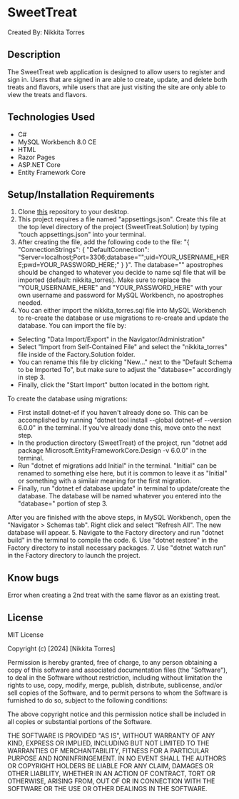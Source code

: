 # SweetTreat

Created By: Nikkita Torres

## Description 

The SweetTreat web application is designed to allow users to register and sign in. Users that are signed in are able to create, update, and delete both treats and flavors, while users that are just visiting the site are only able to view the treats and flavors.

## Technologies Used

* C#
* MySQL Workbench 8.0 CE
* HTML
* Razor Pages
* ASP.NET Core
* Entity Framework Core

## Setup/Installation Requirements

1. Clone [this](https://github.com/NikkitaTorres/AuthenticationWIdentity.git) repository to your desktop.
2. This project requires a file named "appsettings.json". Create this file at the top level directory of the project (SweetTreat.Solution) by typing "touch appsettings.json" into your terminal.
3. After creating the file, add the following code to the file: "{
  "ConnectionStrings": {
    "DefaultConnection": "Server=localhost;Port=3306;database="";uid=YOUR_USERNAME_HERE;pwd=YOUR_PASSWORD_HERE;"
  }
}".
The database="" apostrophes should be changed to whatever you decide to name sql file that will be imported (default: nikkita_torres). Make sure to replace the "YOUR_USERNAME_HERE" and "YOUR_PASSWORD_HERE" with your own username and password for MySQL Workbench, no apostrophes needed.
4. You can either import the nikkita_torres.sql file into MySQL Workbench to re-create the database or use migrations to re-create and update the database. You can import the file by:

- Selecting "Data Import/Export" in the Navigator/Administration"
- Select "Import from Self-Contained File" and select the "nikkita_torres" file inside of the Factory.Solution folder.
- You can rename this file by clicking "New..." next to the "Default Schema to be Imported To", but make sure to adjust the "database=" accordingly in step 3.
- Finally, click the "Start Import" button located in the bottom right.

To create the database using migrations:
- First install dotnet-ef if you haven't already done so. This can be accomplished by running "dotnet tool install --global dotnet-ef --version 6.0.0" in the terminal. If you've already done this, move onto the next step.
- In the production directory (SweetTreat) of the project, run "dotnet add package Microsoft.EntityFrameworkCore.Design -v 6.0.0" in the terminal.
- Run "dotnet ef migrations add Initial" in the terminal. "Initial" can be renamed to something else here, but it is common to leave it as "Initial" or something with a similair meaning for the first migration.
- Finally, run "dotnet ef database update" in terminal to update/create the database. The database will be named whatever you entered into the "database=" portion of step 3.

After you are finished with the above steps, in MySQL Workbench, open the "Navigator > Schemas tab". Right click and select "Refresh All". The new database will appear.
5. Navigate to the Factory directory and run "dotnet build" in the terminal to compile the code.
6. Use "dotnet restore" in the Factory directory to install necessary packages.
7. Use "dotnet watch run" in the Factory directory to launch the project.

## Know bugs

Error when creating a 2nd treat with the same flavor as an existing treat.

## License

MIT License

Copyright (c) [2024] [Nikkita Torres]

Permission is hereby granted, free of charge, to any person obtaining a copy of this software and associated documentation files (the "Software"), to deal in the Software without restriction, including without limitation the rights to use, copy, modify, merge, publish, distribute, sublicense, and/or sell copies of the Software, and to permit persons to whom the Software is furnished to do so, subject to the following conditions:

The above copyright notice and this permission notice shall be included in all copies or substantial portions of the Software.

THE SOFTWARE IS PROVIDED "AS IS", WITHOUT WARRANTY OF ANY KIND, EXPRESS OR IMPLIED, INCLUDING BUT NOT LIMITED TO THE WARRANTIES OF MERCHANTABILITY, FITNESS FOR A PARTICULAR PURPOSE AND NONINFRINGEMENT. IN NO EVENT SHALL THE AUTHORS OR COPYRIGHT HOLDERS BE LIABLE FOR ANY CLAIM, DAMAGES OR OTHER LIABILITY, WHETHER IN AN ACTION OF CONTRACT, TORT OR OTHERWISE, ARISING FROM, OUT OF OR IN CONNECTION WITH THE SOFTWARE OR THE USE OR OTHER DEALINGS IN THE SOFTWARE.